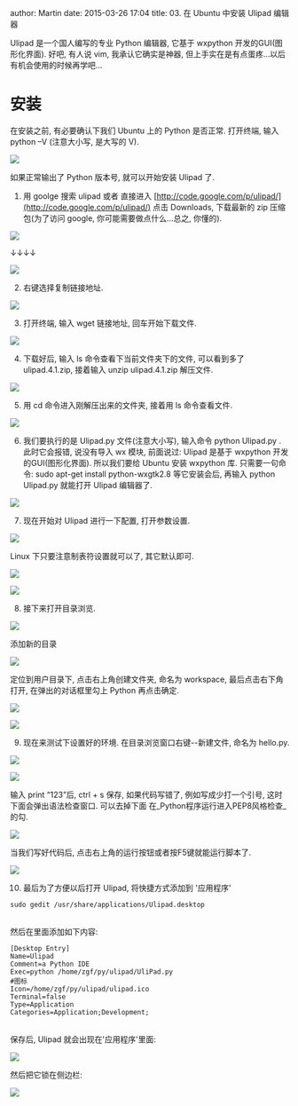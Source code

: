 author: Martin
date: 2015-03-26 17:04
title: 03. 在 Ubuntu 中安装 Ulipad 编辑器

Ulipad 是一个国人编写的专业 Python 编辑器, 它基于 wxpython 开发的GUI(图形化界面).
好吧, 有人说 vim, 我承认它确实是神器, 但上手实在是有点蛋疼…以后有机会使用的时候再学吧…

# 安装

在安装之前, 有必要确认下我们 Ubuntu 上的 Python 是否正常.
打开终端, 输入 python –V (注意大小写, 是大写的 V).

![](http://i61.tinypic.com/1zovrsl.jpg)

如果正常输出了 Python 版本号, 就可以开始安装 Ulipad 了.

1. 用 goolge 搜索 ulipad 或者 直接进入 [http://code.google.com/p/ulipad/](http://code.google.com/p/ulipad/)
点击 Downloads, 下载最新的 zip 压缩包(为了访问 google, 你可能需要做点什么…总之, 你懂的).

![](http://i57.tinypic.com/1z36t93.jpg)

↓↓↓↓

![](http://i58.tinypic.com/mm7lg7.jpg)

2. 右键选择复制链接地址.

![](http://i58.tinypic.com/wrxkrs.jpg)

3. 打开终端, 输入 wget 链接地址, 回车开始下载文件.

![](http://i62.tinypic.com/1zdomyc.jpg)

4. 下载好后, 输入 ls 命令查看下当前文件夹下的文件, 可以看到多了 ulipad.4.1.zip, 接着输入 unzip ulipad.4.1.zip 解压文件.

![](http://i58.tinypic.com/6895d0.jpg)

5. 用 cd 命令进入刚解压出来的文件夹, 接着用 ls 命令查看文件.

![](http://i60.tinypic.com/im8g42.jpg)

6. 我们要执行的是 Ulipad.py 文件(注意大小写), 输入命令 python Ulipad.py .
此时它会报错, 说没有导入 wx 模块, 前面说过: Ulipad 是基于 wxpython 开发的GUI(图形化界面). 所以我们要给 Ubuntu 安装 wxpython 库. 只需要一句命令:
sudo apt-get install python-wxgtk2.8
等它安装会后, 再输入 python Ulipad.py 就能打开 Ulipad 编辑器了.

![](http://i62.tinypic.com/5yvrk9.jpg)

7. 现在开始对 Ulipad 进行一下配置, 打开参数设置.

![](http://i61.tinypic.com/f0u6qf.jpg)

Linux 下只要注意制表符设置就可以了, 其它默认即可.

![](http://i57.tinypic.com/23h0zkl.jpg)

![](http://i62.tinypic.com/2nvaxc5.jpg)

8. 接下来打开目录浏览.

![](http://i58.tinypic.com/sobqkn.jpg)

添加新的目录

![](http://i57.tinypic.com/2nsq1wg.jpg)

定位到用户目录下, 点击右上角创建文件夹, 命名为 workspace, 最后点击右下角打开, 在弹出的对话框里勾上 Python 再点击确定.

![](http://i60.tinypic.com/xola8i.jpg)

![](http://i62.tinypic.com/28mjr6t.jpg)

9. 现在来测试下设置好的环境.
在目录浏览窗口右键--新建文件, 命名为 hello.py.

![](http://i59.tinypic.com/wld9ur.jpg)

![](http://i58.tinypic.com/21kxxlg.jpg)

输入 print “123”后, ctrl + s 保存, 如果代码写错了, 例如写成少打一个引号, 这时下面会弹出语法检查窗口.
可以去掉下面 在_Python程序运行进入PEP8风格检查_ 的勾.

![](http://i61.tinypic.com/2q88tud.jpg)

当我们写好代码后, 点击右上角的运行按钮或者按F5键就能运行脚本了.

![](http://i61.tinypic.com/729kya.jpg)

10. 最后为了方便以后打开 Ulipad, 将快捷方式添加到 '应用程序'

```
sudo gedit /usr/share/applications/Ulipad.desktop
```
<br>
然后在里面添加如下内容:

```
[Desktop Entry]
Name=Ulipad
Comment=a Python IDE
Exec=python /home/zgf/py/ulipad/UliPad.py
#图标
Icon=/home/zgf/py/ulipad/ulipad.ico
Terminal=false
Type=Application
Categories=Application;Development;
```
<br>
保存后, Ulipad 就会出现在'应用程序'里面:

![](http://i64.tinypic.com/15i0osn.jpg)

然后把它锁在侧边栏:

![](http://i59.tinypic.com/vq5vf7.jpg)
